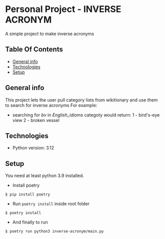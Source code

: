 Personal Project - INVERSE ACRONYM
============================
A simple project to make inverse acronyms


Table Of Contents
----------------------------
+ [General info](#general-info)
+ [Technologies](#technologies)
+ [Setup](#setup)

## General info
This project lets the user pull category lists from wikitionary and use them to search for inverse acronyms
For example:
- searching for *bv* in *English_idioms* categoty would return:
1 - bird's-eye view
2 - broken vessel

## Technologies
* Python version: 3.12


## Setup
You need at least python 3.9 installed.
+ Install poetry
```
$ pip install poetry
```
+ Run ```poetry install``` inside root folder
```
$ poetry install 
```
+ And finally to run
```
$ poetry run python3 inverse-acronym/main.py
```
